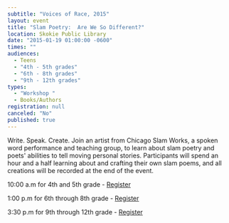 ```yaml
---
subtitle: "Voices of Race, 2015"
layout: event
title: "Slam Poetry:  Are We So Different?"
location: Skokie Public Library
date: "2015-01-19 01:00:00 -0600"
times: ""
audiences: 
  - Teens
  - "4th - 5th grades"
  - "6th - 8th grades"
  - "9th - 12th grades"
types: 
  - "Workshop "
  - Books/Authors
registration: null
canceled: "No"
published: true
---
```


Write. Speak. Create. Join an artist from Chicago Slam Works, a spoken word performance and teaching group, to learn about slam poetry and poets' abilities to tell moving personal stories. Participants will spend an hour and a half learning about and crafting their own slam poems, and all creations will be recorded at the end of the event.

10:00 a.m for 4th and 5th grade - [Register](http://events.skokielibrary.info/evanced/lib/eventsignup.asp?ID=22318) 

1:00 p.m for 6th through 8th grade - [Register](http://events.skokielibrary.info/evanced/lib/eventsignup.asp?ID=22319)

3:30 p.m for 9th through 12th grade - [Register](http://events.skokielibrary.info/evanced/lib/eventsignup.asp?ID=22320)